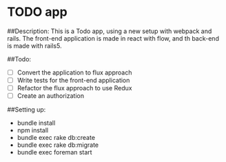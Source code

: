# TODO app

##Description:
This is a Todo app, using a new setup with webpack and rails. The front-end application is made in react with flow, and th back-end is made with rails5.

##Todo:
- [ ] Convert the application to flux approach
- [ ] Write tests for the front-end application
- [ ] Refactor the flux approach to use Redux
- [ ] Create an authorization

##Setting up:
- bundle install
- npm install
- bundle exec rake db:create
- bundle exec rake db:migrate
- bundle exec foreman start
